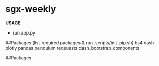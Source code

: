 # sgx-weekly

**USAGE**

- run app.py

##Packages (list required packages & run .scripts/init-pip.sh)
bs4
dash
plotly
pandas
pendulum
reqeuests
dash_bootstrap_components

##Packages
